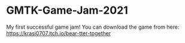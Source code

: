 # GMTK-Game-Jam-2021
My first successful game jam! You can download the game from here: https://krasi0707.itch.io/bear-tter-together
